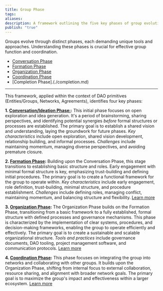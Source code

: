 ```yaml
---
title: Group Phase
tags: 
aliases: 
description: A framework outlining the five key phases of group evolution, tailored for DAO contexts.
publish: "true"
---
```


Groups evolve through distinct phases, each demanding unique tools and approaches. Understanding these phases is crucial for effective group function and coordination. 

- [Conversation Phase](./conversation.md#)
- [Formation Phase](./formation.md#)
- [Organization Phase](./organization.md#)
- [Coordination Phase](./coordination.md#)
- [Completion Phase].(./completion.md)

---

This framework, applied within the context of DAO primitives (Entities/Groups, Networks, Agreements), identifies four key phases:

**1. [Conversation/Ideation Phase:](./conversation.md#):** This initial phase focuses on open exploration and idea generation.  It's a period of brainstorming, sharing perspectives, and identifying potential synergies *before* formal structures or processes are established.  The primary goal is to establish a shared vision and understanding, laying the groundwork for future phases.  *Key characteristics* include open exploration, shared vision development, relationship building, and informal processes.  *Challenges* include maintaining momentum, managing diverse perspectives, and avoiding premature closure. 

**2. [Formation Phase](./formation.md#):** Building upon the Conversation Phase, this stage transitions to establishing basic structure and roles.  Early engagement with minimal formal structure is key, emphasizing trust-building and defining initial procedures. The primary goal is to create a functional framework for the group to operate within. *Key characteristics* include early engagement, role definition, trust-building, minimal structure, and procedure establishment. *Challenges* include defining roles, managing conflict, maintaining momentum, and balancing structure and flexibility. [Learn more](./formation.md#)

**3. [Organization Phase](./organization.md#):**  The Organization Phase builds on the Formation Phase, transitioning from a basic framework to a fully established, formal structure with defined processes and governance mechanisms. This phase is characterized by the implementation of clear systems, procedures, and decision-making frameworks, enabling the group to operate efficiently and effectively. The primary goal is to create a sustainable and scalable organizational structure.  *Tools and practices* include governance documents, DAO tooling, project management software, and communication protocols. [Learn more](./organization.md#)

**4. [Coordination Phase](./coordination.md#):** This phase focuses on integrating the group into networks and collaborating with other groups.  It builds upon the Organization Phase, shifting from internal focus to external collaboration, resource sharing, and alignment with broader network goals. The primary goal is to maximize the group's impact and effectiveness within a larger ecosystem. [Learn more](../scale/coordination.md#)


